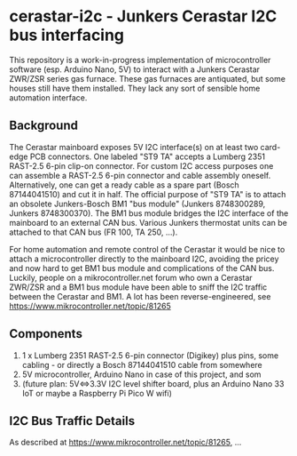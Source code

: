 # cerastar-i2c - Junkers Cerastar I2C bus interfacing

This repository is a work-in-progress implementation of microcontroller software (esp. Arduino Nano, 5V) to interact with a Junkers Cerastar ZWR/ZSR series gas furnace. These gas furnaces are antiquated, but some houses still have them installed. They lack any sort of sensible home automation interface.

## Background

The Cerastar mainboard exposes 5V I2C interface(s) on at least two card-edge PCB connectors. One labeled "ST9 TA" accepts a Lumberg 2351 RAST-2.5 6-pin clip-on connector. For custom I2C access purposes one can assemble a RAST-2.5 6-pin connector and cable assembly oneself. Alternatively, one can get a ready cable as a spare part (Bosch 87144041510) and cut it in half. The official purpose of "ST9 TA" is to attach an  obsolete Junkers-Bosch BM1 "bus module" (Junkers 8748300289, Junkers 8748300370). The BM1 bus module bridges the I2C interface of the mainboard to an external CAN bus. Various Junkers thermostat units can be attached to that CAN bus (FR 100, TA 250, ...).

For home automation and remote control of the Cerastar it would be nice to attach a microcontroller directly to the mainboard I2C, avoiding the pricey and now hard to get BM1 bus module and complications of the CAN bus. Luckily, people on a mikrocontroller.net forum who own a Cerastar ZWR/ZSR and a BM1 bus module have been able to sniff the I2C traffic between the Cerastar and BM1. A lot has been reverse-engineered, see https://www.mikrocontroller.net/topic/81265

## Components

1. 1 x Lumberg 2351 RAST-2.5 6-pin connector (Digikey) plus pins, some cabling - or directly a Bosch 87144041510 cable from somewhere
2. 5V microcontroller, Arduino Nano in case of this project, and som
3. (future plan: 5V<=>3.3V I2C level shifter board, plus an Arduino Nano 33 IoT or maybe a Raspberry Pi Pico W wifi)

## I2C Bus Traffic Details

As described at https://www.mikrocontroller.net/topic/81265, ...
